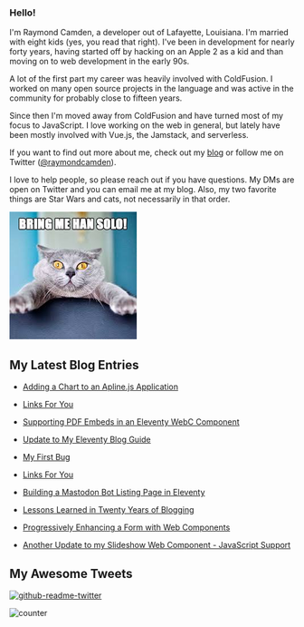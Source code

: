 ### Hello!

I'm Raymond Camden, a developer out of Lafayette, Louisiana. I'm married with eight kids (yes, you read that right). I've been in development for nearly forty years, having started off by hacking on an Apple 2 as a kid and than moving on to web development in the early 90s.

A lot of the first part my career was heavily involved with ColdFusion. I worked on many open source projects in the language and was active in the community for probably close to fifteen years. 

Since then I'm moved away from ColdFusion and have turned most of my focus to JavaScript. I love working on the web in general, but lately have been mostly involved with Vue.js, the Jamstack, and serverless. 

If you want to find out more about me, check out my [blog](https://www.raymondcamden.com) or follow me on Twitter ([@raymondcamden](https://twitter.com/raymondcamden)). 

I love to help people, so please reach out if you have questions. My DMs are open on Twitter and you can email me at my blog. Also, my two favorite things are Star Wars and cats, not necessarily in that order.

![Star Wars cat](https://raw.githubusercontent.com/cfjedimaster/cfjedimaster/master/cat.jpg)

<!-- RSS -->
## My Latest Blog Entries

* [Adding a Chart to an Apline.js Application](https://www.raymondcamden.com/2023/03/06/adding-a-chart-to-an-aplinejs-application)

* [Links For You](https://www.raymondcamden.com/2023/03/04/links-for-you)

* [Supporting PDF Embeds in an Eleventy WebC Component](https://www.raymondcamden.com/2023/03/01/supporting-pdf-embeds-in-an-eleventy-webc-component)

* [Update to My Eleventy Blog Guide](https://www.raymondcamden.com/2023/02/25/update-to-my-eleventy-blog-guide)

* [My First Bug](https://www.raymondcamden.com/2023/02/24/my-first-bug)

* [Links For You](https://www.raymondcamden.com/2023/02/17/links-for-you)

* [Building a Mastodon Bot Listing Page in Eleventy](https://www.raymondcamden.com/2023/02/15/building-a-mastodon-bot-listing-page-in-eleventy)

* [Lessons Learned in Twenty Years of Blogging](https://www.raymondcamden.com/2023/02/12/lessons-learned-in-twenty-years-of-blogging)

* [Progressively Enhancing a Form with Web Components](https://www.raymondcamden.com/2023/02/10/progressively-enhancing-a-form-with-web-components)

* [Another Update to my Slideshow Web Component - JavaScript Support](https://www.raymondcamden.com/2023/02/08/another-update-to-my-slideshow-web-component-javascript-support)

<!-- ENDRSS -->

## My Awesome Tweets 

[![github-readme-twitter](https://github-readme-twitter.gazf.vercel.app/api?id=raymondcamden&layout=wide)](https://github.com/gazf/github-readme-twitter)

![counter](https://enzy20r2pibx5pb.m.pipedream.net)
